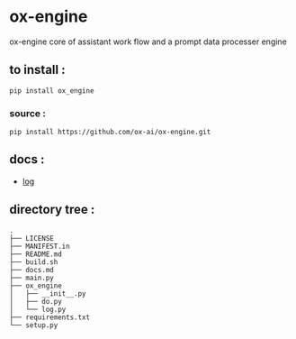 # ox-engine

ox-engine core of assistant work flow and a prompt data processer engine

## to install :


```
pip install ox_engine
```
### source :

```
pip install https://github.com/ox-ai/ox-engine.git
```

## docs :

+ [log](./docs.md)


## directory tree :

```tree
.
├── LICENSE
├── MANIFEST.in
├── README.md
├── build.sh
├── docs.md
├── main.py
├── ox_engine
│   ├── __init__.py
│   ├── do.py
│   └── log.py
├── requirements.txt
└── setup.py
```